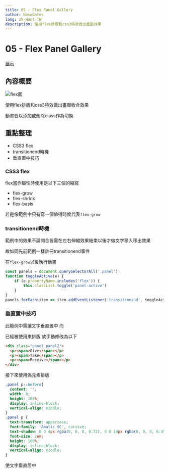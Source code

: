 ```yaml
---
title: 05 - Flex Panel Gallery
author: NoseGates
lang: zh-Hant-TW
description: 使用flex排版和css3特效做出畫廊效果
---
```

# 05 - Flex Panel Gallery
[展示](https://connectshark.github.io/JavaScript30/05%20-%20Flex%20Panel%20Gallery/index-Chambers.html)
## 內容概要
![flex圖](https://i.imgur.com/IGy7LDW.gif)

使用flex排版和css3特效做出畫廊收合效果

動畫皆以添加或刪除class作為切換
## 重點整理
* CSS3 flex
* transitionend時機
* 垂直置中技巧
### CSS3 flex
flex當作屬性時使用是以下三個的縮寫
* flex-grow
* flex-shrink
* flex-basis

若是像範例中只有寫一個值得時候代表`flex-grow`
### transitionend時機
範例中的效果不論開合皆需在左右伸縮效果結束以後才做文字移入移出效果

故如同先前範例一樣註冊transitionend事件

在`flex-grow`以後執行動畫
``` js
const panels = document.querySelectorAll('.panel')
function toggleActive(e) {
	if (e.propertyName.includes('flex')) {
		this.classList.toggle('panel-active')
	}
}
panels.forEach(item => item.addEventListener('transitionend', toggleActive))
```
### 垂直置中技巧
此範例中需讓文字垂直置中
而<p/>已經被使用來排版
故手動修改為以下
``` html
<div class="panel panel2">
  <p><span>Give</span></p>
  <p><span>Take</span></p>
  <p><span>Receive</span></p>
</div>
```
接下來使用偽元素排版
``` css {1-7,14-15}
.panel p::before{
  content: '';
  width: 0;
  height: 100%;
  display: inline-block;
  vertical-align: middle;
}
.panel p {
  text-transform: uppercase;
  font-family: 'Amatic SC', cursive;
  text-shadow: 0 0 4px rgba(0, 0, 0, 0.72), 0 0 14px rgba(0, 0, 0, 0.45);
  font-size: 2em;
  height: 100%;
  display: inline-block;
  vertical-align: middle;
}
```
使文字垂直居中